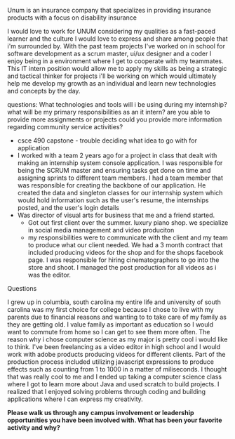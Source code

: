 Unum is an insurance company that specializes in providing insurance products with a focus on disability insurance 

I would love to work for UNUM considering my qualities as a fast-paced learner and the culture I would love to express and share among people that i'm surrounded by.  With the past team projects I've worked on in school for software development as a scrum master, ui/ux designer and a coder I enjoy being in a environment where I get to cooperate with my teammates.  This IT intern position would allow me to apply my skills as being a strategic and tactical thinker for projects i'll be working on which would ultimately help me develop my growth as an individual and learn new technologies and concepts by the day. 

questions: 
What technologies and tools will i be using during my internship?
what will be my primary responsibilities as an it intern? 
are you able to provide more assignments or projects 
could you provide more information regarding community service activities?
- csce 490 capstone - trouble deciding what idea to go with for application
- I worked with a team 2 years ago for a project in class that dealt with making an internship system console application. I was responsible for being the SCRUM master and ensuring tasks get done on time and assigning sprints to different team members. I had a team member that was responsible for creating the backbone of our application. He created the data and singleton classes for our internship system which would hold information such as the user's resume, the internships posted, and the user's login details
- Was director of visual arts for business that me and a friend started.
	- Got out first client over the summer. luxury piano shop. we specialize in social media management and video produciton
	- my responsibilities were to communicate with the client and my team to produce what our client needed. We had a 3 month contract that included producing videos for the shop and for the shops facebook page. I was responsible for hiring cinematographers to go into the store and shoot. I managed the post production for all videos as i was the editor.  


Questions


I grew up in columbia, south carolina my entire life and university of south carolina was my first choice for college because I chose to live with my parents due to financial reasons and wanting to to take care of my family as they are getting old. I value family as important as education so I would want to commute from home so I can get to see them more often. The reason why i chose computer science as my major is pretty cool i would like to think. I've been freelancing as a video editor in high school and I would work with adobe products producing videos for different clients. Part of the production process included utilizing javascript expressions to produce effects such as counting from 1 to 1000 in a matter of miliseconds. I thought that was really cool to me and I ended up taking a computer science class where I got to learn more about Java and used scratch to build projects. I realized that I enjoyed solving problems through coding and building applications where I can express my creativity.

**Please walk us through any campus involvement or leadership opportunities you have been involved with. What has been your favorite activity and why?**

